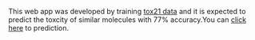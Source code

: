 This web app was developed by training [tox21 data](http://bioinf.jku.at/research/DeepTox/tox21.html) and it is expected to predict the toxcity of similar molecules with 77% accuracy.You can [click here](https://tox21.herokuapp.com/) to prediction.

